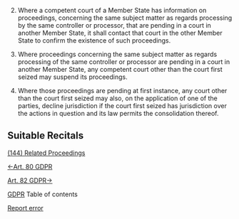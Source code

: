 


2. Where a competent court of a Member State has information on proceedings, concerning the same subject matter as regards processing by the same controller or processor, that are pending in a court in another Member State, it shall contact that court in the other Member State to confirm the existence of such proceedings.

4. Where proceedings concerning the same subject matter as regards processing of the same controller or processor are pending in a court in another Member State, any competent court other than the court first seized may suspend its proceedings.

6. Where those proceedings are pending at first instance, any court other than the court first seized may also, on the application of one of the parties, decline jurisdiction if the court first seized has jurisdiction over the actions in question and its law permits the consolidation thereof.




## Suitable Recitals



[(144) Related Proceedings](https://gdpr-info.eu/recitals/no-144/)




[←Art. 80 GDPR](https://gdpr-info.eu/art-80-gdpr/ "Art. 80 GDPR - Representation of data subjects")


[Art. 82 GDPR→](https://gdpr-info.eu/art-82-gdpr/ "Art. 82 GDPR - Right to compensation and liability")



[GDPR](https://gdpr-info.eu)
Table of contents


[Report error](https://gdpr-info.eu/gf/?TB_iframe=true&height=306 "Your message")


